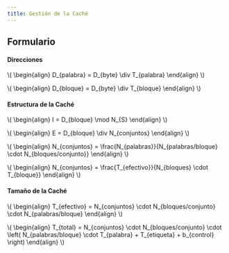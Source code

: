```yaml
---
title: Gestión de la Caché
---
```


## Formulario

#### Direcciones

\\( \begin{align} D_{palabra} = D_{byte} \div T_{palabra} \end{align} \\)

\\( \begin{align} D_{bloque} = D_{byte} \div T_{bloque} \end{align} \\)

#### Estructura de la Caché

\\( \begin{align} I = D_{bloque} \mod N_{S} \end{align} \\)

\\( \begin{align} E = D_{bloque} \div N_{conjuntos} \end{align} \\)

\\( \begin{align}
  N_{conjuntos} = \frac{N_{palabras}}{N_{palabras/bloque} \cdot N_{bloques/conjunto}}
\end{align} \\)

\\( \begin{align}
  N_{conjuntos} = \frac{T_{efectivo}}{N_{bloques} \cdot T_{bloque}}
\end{align} \\)

#### Tamaño de la Caché

\\( \begin{align}
  T_{efectivo} = N_{conjuntos} \cdot
  N_{bloques/conjunto} \cdot
  N_{palabras/bloque}
\end{align} \\)

\\( \begin{align}
  T_{total} = N_{conjuntos} \cdot
  N_{bloques/conjunto} \cdot
  \left(
    N_{palabras/bloque} \cdot T_{palabra} + T_{etiqueta} + b_{control}
  \right)
\end{align} \\)
